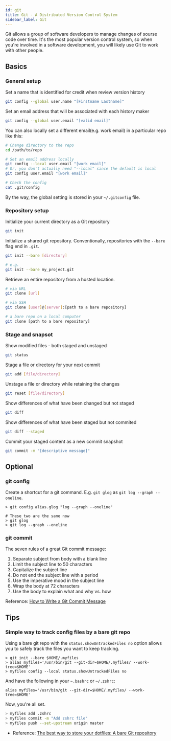 ```yaml
---
id: git
title: Git - A Distributed Version Control System
sidebar_label: Git
---
```


Git allows a group of software developers to manage changes of sourse code over time. 
It's the most popular version control system, so when you're involved in a software 
development, you will likely use Git to work with other people.

## Basics

### General setup

Set a name that is identified for credit when review version history

``` sh
git config --global user.name "[Firstname Lastname]"
```

Set an email address that will be associated with each history maker

``` sh
git config --global user.email "[valid email]"
```

You can also locally set a different email(e.g. work email) in a particular repo like this:

``` sh
# Change directory to the repo
cd /path/to/repo

# Set an email address locally
git config --local user.email "[work email]"
# Or, you don't actually need "--local" since the default is local
git config user.email "[work email]"

# Check the config
cat .git/config
```

By the way, the global setting is stored in your `~/.gitconfig` file.

### Repository setup

Initialize your current directory as a Git repository

``` sh
git init
```

Initialize a shared git repository. Conventionally, repositories with the `--bare` flag
end in `.git`.

``` sh
git init --bare [directory]

# e.g.
git init --bare my_project.git
```

Retrieve an entire repository from a hosted location.

``` sh
# via URL
git clone [url]

# via SSH
git clone [user]@[server]:[path to a bare repository]

# a bare repo on a local computer
git clone [path to a bare repository]
```

### Stage and snapsot

Show modified files - both staged and unstaged

``` sh
git status
```

Stage a file or directory for your next commit

``` sh
git add [file/directory]
```

Unstage a file or directory while retaining the changes

``` sh
git reset [file/directory]
```

Show differences of what have been changed but not staged

``` sh
git diff
```

Show differences of what have been staged but not commited

``` sh
git diff --staged
```

Commit your staged content as a new commit snapshot

``` sh
git commit -m "[descriptive message]"
```

## Optional

### git config

Create a shortcut for a git command. E.g. `git glog` as `git log --graph --oneline`.

```
> git config alias.glog "log --graph --oneline"

# These two are the same now
> git glog
> git log --graph --oneline
```

### git commit

The seven rules of a great Git commit message:

1. Separate subject from body with a blank line
2. Limit the subject line to 50 characters
3. Capitalize the subject line
4. Do not end the subject line with a period
5. Use the imperative mood in the subject line
6. Wrap the body at 72 characters
7. Use the body to explain what and why vs. how

Reference: [How to Write a Git Commit Message](https://chris.beams.io/posts/git-commit/)

## Tips

### Simple way to track config files by a bare git repo

Using a bare git repo with the `status.showUntrackedFiles no` option allows you to safely track the files you want to keep tracking.

```
> git init --bare $HOME/.myfiles
> alias myfiles='/usr/bin/git --git-dir=$HOME/.myfiles/ --work-tree=$HOME'
> myfiles config --local status.showUntrackedFiles no
```

And have the following in your `~.bashrc` or `~/.zshrc`:

```
alias myfiles='/usr/bin/git --git-dir=$HOME/.myfiles/ --work-tree=$HOME'
```

Now, you're all set.

``` sh
> myfiles add .zshrc
> myfiles commit -m "Add zshrc file"
> myfiles push --set-upstream origin master
```

* Reference: [The best way to store your dotfiles: A bare Git repository](https://www.atlassian.com/git/tutorials/dotfiles)
